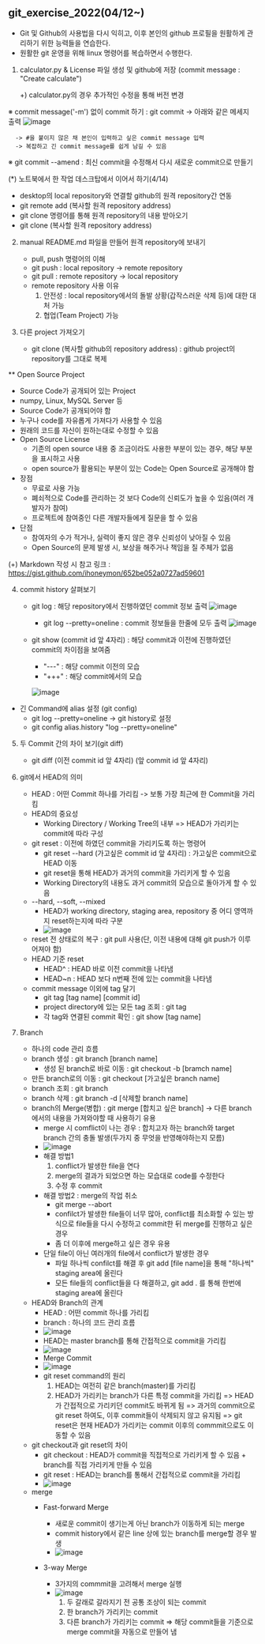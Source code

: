 ## git_exercise_2022(04/12~)

* Git 및 Github의 사용법을 다시 익히고, 이후 본인의 github 프로필을 원활하게 관리하기 위한 능력들을 연습한다.
* 원활한 git 운영을 위해 linux 명령어를 복습하면서 수행한다.

1. calculator.py & License 파일 생성 및 github에 저장 (commit message : "Create calculate")

   +) calculator.py의 경우 추가적인 수정을 통해 버전 변경

 ※ commit message('-m') 없이 commit 하기 : git commit -> 아래와 같은 메세지 출력
      ![image](https://user-images.githubusercontent.com/79882248/163896398-719fac5f-16e4-4f83-874d-1e059768d78b.png)
      
      -> #을 붙이지 않은 채 본인이 입력하고 싶은 commit message 입력
      -> 복잡하고 긴 commit message를 쉽게 남길 수 있음
      
 ※ git commit --amend : 최신 commit을 수정해서 다시 새로운 commit으로 만들기
 
 
(*) 노트북에서 한 작업 데스크탑에서 이어서 하기(4/14)
   - desktop의 local repository와 연결할 github의 원격 repository간 연동
   - git remote add (복사할 원격 repository address)
   - git clone 명령어를 통해 원격 repository의 내용 받아오기
   - git clone (복사할 원격 repository address)

2. manual README.md 파일을 만들어 원격 repository에 보내기
   - pull, push 명령어의 이해
   - git push : local repository → remote repository
   - git pull : remote repository → local repository
   - remote repository 사용 이유
     1. 안전성 : local repository에서의 돌발 상황(갑작스러운 삭제 등)에 대한 대처 가능
     2. 협업(Team Project) 가능

3. 다른 project 가져오기
   - git clone (복사할 github의 repository address) : github project의 repository를 그대로 복제

** Open Source Project
   - Source Code가 공개되어 있는 Project
   - numpy, Linux, MySQL Server 등
   - Source Code가 공개되어야 함
   - 누구나 code를 자유롭게 가져다가 사용할 수 있음
   - 원래의 코드를 자신이 원하는대로 수정할 수 있음
   - Open Source License
      - 기존의 open source 내용 중 조금이라도 사용한 부분이 있는 경우, 해당 부분을 표시하고 사용
      - open source가 활용되는 부분이 있는 Code는 Open Source로 공개해야 함
   - 장점
      - 무료로 사용 가능
      - 폐쇠적으로 Code를 관리하는 것 보다 Code의 신뢰도가 높을 수 있음(여러 개발자가 참여)
      - 프로젝트에 참여중인 다른 개발자들에게 질문을 할 수 있음
   - 단점
      - 참여자의 수가 적거나, 실력이 좋지 않은 경우 신뢰성이 낮아질 수 있음
      - Open Source의 문제 발생 시, 보상을 해주거나 책임을 질 주체가 없음

(+) Markdown 작성 시 참고 링크 : https://gist.github.com/ihoneymon/652be052a0727ad59601

4. commit history 살펴보기
   - git log : 해당 repository에서 진행하였던 commit 정보 출력
   ![image](https://user-images.githubusercontent.com/79882248/163896018-9c718af1-cbf4-41ff-9d52-372b65d2b5ac.png)

      - git log --pretty=oneline : commit 정보들을 한줄에 모두 출력
      ![image](https://user-images.githubusercontent.com/79882248/163895976-ba844d6f-2df2-4bb8-aa12-2c3a3b00f2a0.png)

   - git show (commit id 앞 4자리) : 해당 commit과 이전에 진행하였던 commit의 차이점을 보여줌
      - "---" : 해당 commit 이전의 모습
      - "+++" : 해당 commit에서의 모습

      ![image](https://user-images.githubusercontent.com/79882248/163895875-ead91e7d-b3a5-4e41-bdf8-e1b1bf28f536.png)


* 긴 Command에 alias 설정 (git config)
   - git log --pretty=oneline -> git history로 설정
   - git config alias.history "log --pretty=oneline"
  
5. 두 Commit 간의 차이 보기(git diff)
   - git diff (이전 commit id 앞 4자리) (앞 commit id 앞 4자리)

6. git에서 HEAD의 의미
   - HEAD : 어떤 Commit 하나를 가리킴
      -> 보통 가장 최근에 한 Commit을 가리킴
   - HEAD의 중요성
      - Working Directory / Working Tree의 내부 => HEAD가 가리키는 commit에 따라 구성
   - git reset : 이전에 하였던 commit을 가리키도록 하는 명령어
      - git reset --hard (가고싶은 commit id 앞 4자리) : 가고싶은 commit으로 HEAD 이동
      - git reset을 통해 HEAD가 과거의 commit을 가리키게 할 수 있음
      - Working Directory의 내용도 과거 commit의 모습으로 돌아가게 할 수 있음
   - --hard, --soft, --mixed
      - HEAD가 working directory, staging area, repository 중 어디 영역까지 reset하는지에 따라 구분
      - ![image](https://user-images.githubusercontent.com/79882248/163928821-b9acacb2-541d-462a-8cc5-1f18e8e501d5.png)
   - reset 전 상태로의 복구 : git pull 사용(단, 이전 내용에 대해 git push가 이루어져야 함)
   - HEAD 기준 reset
      - HEAD^ : HEAD 바로 이전 commit을 나타냄
      - HEAD~n : HEAD 보다 n번째 전에 있는 commit을 나타냄
   - commit message 이외에 tag 달기
      - git tag [tag name] [commit id]
      - project directory에 있는 모든 tag 조회 : git tag
      - 각 tag와  연결된 commit 확인 : git show [tag name]

5. Branch
   - 하나의 code 관리 흐름
   - branch 생성 : git branch [branch name]
      - 생성 된 branch로 바로 이동 : git checkout -b [bramch name]
   - 만든 branch로의 이동 : git checkout [가고싶은 branch name]
   - branch 조회 : git branch
   - branch 삭제 : git branch -d [삭제할 branch name]
   - branch의 Merge(병합) : git merge [합치고 싶은 branch] -> 다른 branch에서의 내용을 가져와야할 때 사용하기 유용
      - merge 시 comflict이 나는 경우 : 합치고자 하는 branch와 target branch 간의 충돌 발생(두가지 중 무엇을 반영해야하는지 모름)
      - ![image](https://user-images.githubusercontent.com/79882248/165004082-11100c68-fb20-47ff-a942-d247801d69f9.png)
      - 해결 방법1
         1. conflict가 발생한 file을 연다
         2. merge의 결과가 되었으면 하는 모습대로 code를 수정한다
         3. 수정 후 commit
      - 해결 방법2 : merge의 작업 취소
         - git merge --abort
         - confilct가 발생한 file들이 너무 많아, conflict를 최소화할 수 있는 방식으로 file들을 다시 수정하고 commit한 뒤 merge를 진행하고 싶은 경우
         - 좀 더 이후에 merge하고 싶은 경우 유용
      - 단일 file이 아닌 여러개의 file에서 conflict가 발생한 경우
         - 파일 하나씩 confilct를 해결 후 git add [file name]을 통해 "하나씩" staging area에 올린다
         - 모든 file들의 conflict들을 다 해결하고, git add . 를 통해 한번에 staging area에 올린다
   - HEAD와 Branch의 관계
      - HEAD : 어떤 commit 하나를 가리킴
      - branch : 하나의 코드 관리 흐름
      - ![image](https://user-images.githubusercontent.com/79882248/165007548-0ffc076e-7590-45a1-8b97-282fcb30b6dd.png)
      - HEAD는 master branch를 통해 간접적으로 commit을 가리킴
      - ![image](https://user-images.githubusercontent.com/79882248/165007665-06f241e5-ec68-4d6c-b047-3d5505bfcd63.png)
      - Merge Commit
      - ![image](https://user-images.githubusercontent.com/79882248/165007934-9f273961-8f8c-4431-b1a6-6bcc40b1b523.png)
      - git reset command의 원리
         1. HEAD는 여전히 같은 branch(master)를 가리킴
         2. HEAD가 가리키는 branch가 다른 특정 commit을 가리킴
         => HEAD가 간접적으로 가리키던 commit도 바뀌게 됨
         => 과거의 commit으로 git reset 하여도, 이후 commit들이 삭제되지 않고 유지됨
         => git reset은 현재 HEAD가 가리키는 commit 이후의 commmit으로도 이동할 수 있음
   - git checkout과 git reset의 차이
      - git checkout : HEAD가 commit을 직접적으로 가리키게 할 수 있음 + branch를 직접 가리키게 만들 수 있음
      - git reset : HEAD는 branch를 통해서 간접적으로 commit을 가리킴
      - ![image](https://user-images.githubusercontent.com/79882248/165010152-5b952b20-17f2-4d36-9f87-71a794ee49b8.png)
   - merge
      - Fast-forward Merge
         - 새로운 commit이 생기는게 아닌 branch가 이동하게 되는 merge
         - commit history에서 같은 line 상에 있는 branch를 merge할 경우 발생
         - ![image](https://user-images.githubusercontent.com/79882248/165012278-0f5df243-9d17-4c63-b261-95a31a53bec2.png)

      - 3-way Merge
         - 3가지의 commmit을 고려해서 merge 실행
         - ![image](https://user-images.githubusercontent.com/79882248/165012349-294d3177-c3ba-45ef-bc3b-f61211fe529b.png)
            1. 두 갈래로 갈라지기 전 공통 조상이 되는 commit
            2. 한 branch가 가리키는 commit
            3. 다른 branch가 가리키는 commit
            => 해당 commit들을 기준으로 merge commit을 자동으로 만들어 냄




 
